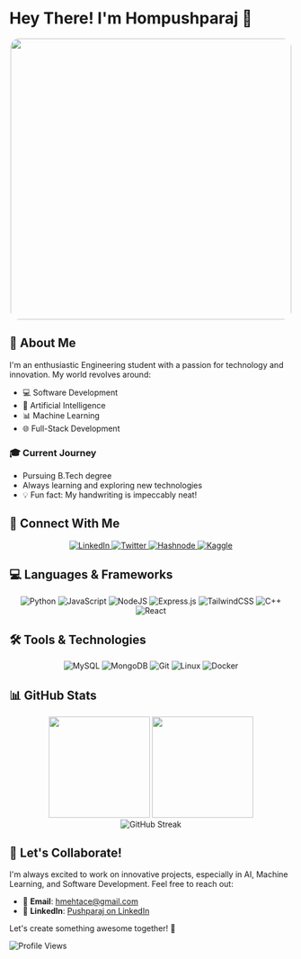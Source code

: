 # Hey There! I'm Hompushparaj 👋

<div align="center">
  <img src="https://media1.tenor.com/m/2fXbn6Xtt0UAAAAC/software-software-development.gif" width="500" style="border-radius: 15px;">
</div>

## 🌟 About Me

I'm an enthusiastic Engineering student with a passion for technology and innovation. My world revolves around:

- 💻 Software Development
- 🤖 Artificial Intelligence
- 📊 Machine Learning
- 🌐 Full-Stack Development

### 🎓 Current Journey
- Pursuing B.Tech degree
- Always learning and exploring new technologies
- 💡 Fun fact: My handwriting is impeccably neat! 

## 🚀 Connect With Me

<div align="center">
  <a href="https://linkedin.com/in/pushparaj1381-" target="_blank">
    <img src="https://img.shields.io/badge/linkedin-%230077B5.svg?style=for-the-badge&logo=linkedin&logoColor=white" alt="LinkedIn"/>
  </a>
  <a href="https://twitter.com/pushparaj1381_" target="_blank">
    <img src="https://img.shields.io/badge/Twitter-%231DA1F2.svg?style=for-the-badge&logo=Twitter&logoColor=white" alt="Twitter"/>
  </a>
  <a href="https://hashnode.com/@pushparaj1381" target="_blank">
    <img src="https://img.shields.io/badge/Hashnode-2962FF?style=for-the-badge&logo=hashnode&logoColor=white" alt="Hashnode"/>
  </a>
  <a href="https://kaggle.com/pushparajmehta" target="_blank">
    <img src="https://img.shields.io/badge/Kaggle-035a7d?style=for-the-badge&logo=kaggle&logoColor=white" alt="Kaggle"/>
  </a>
</div>

## 💻 Languages & Frameworks

<div align="center">
  <img src="https://img.shields.io/badge/python-3670A0?style=for-the-badge&logo=python&logoColor=ffdd54" alt="Python"/>
  <img src="https://img.shields.io/badge/javascript-%23323330.svg?style=for-the-badge&logo=javascript&logoColor=%23F7DF1E" alt="JavaScript"/>
  <img src="https://img.shields.io/badge/node.js-6DA55F?style=for-the-badge&logo=node.js&logoColor=white" alt="NodeJS"/>
  <img src="https://img.shields.io/badge/express.js-%23404d59.svg?style=for-the-badge&logo=express&logoColor=%2361DAFB" alt="Express.js"/>
  <img src="https://img.shields.io/badge/tailwindcss-%2338B2AC.svg?style=for-the-badge&logo=tailwind-css&logoColor=white" alt="TailwindCSS"/>
  <img src="https://img.shields.io/badge/c++-%2300599C.svg?style=for-the-badge&logo=c%2B%2B&logoColor=white" alt="C++"/>
  <img src="https://img.shields.io/badge/react-%2320232a.svg?style=for-the-badge&logo=react&logoColor=%2361DAFB" alt="React"/>
</div>

## 🛠 Tools & Technologies

<div align="center">
  <img src="https://img.shields.io/badge/mysql-%2300f.svg?style=for-the-badge&logo=mysql&logoColor=white" alt="MySQL"/>
  <img src="https://img.shields.io/badge/MongoDB-%234ea94b.svg?style=for-the-badge&logo=mongodb&logoColor=white" alt="MongoDB"/>
  <img src="https://img.shields.io/badge/git-%23F05033.svg?style=for-the-badge&logo=git&logoColor=white" alt="Git"/>
  <img src="https://img.shields.io/badge/Linux-%23FCC624.svg?style=for-the-badge&logo=linux&logoColor=black" alt="Linux"/>
  <img src="https://img.shields.io/badge/docker-%230db7ed.svg?style=for-the-badge&logo=docker&logoColor=white" alt="Docker"/>
</div>

## 📊 GitHub Stats

<div align="center">
  <img height="180em" src="https://github-readme-stats.vercel.app/api?username=pushparaj13811&show_icons=true&theme=default&include_all_commits=true&count_private=true"/>
  <img height="180em" src="https://github-readme-stats.vercel.app/api/top-langs/?username=Pushparaj13811&layout=compact&theme=default"/>
</div>

<div align="center">
  <img src="http://github-readme-streak-stats.herokuapp.com?user=Pushparaj13811&theme=default" alt="GitHub Streak"/>
</div>

## 🤝 Let's Collaborate!

I'm always excited to work on innovative projects, especially in AI, Machine Learning, and Software Development. Feel free to reach out:

- 📧 **Email**: [hmehtace@gmail.com](mailto:hmehtace@gmail.com)
- 💼 **LinkedIn**: [Pushparaj on LinkedIn](https://www.linkedin.com/in/pushparaj1381-/)

Let's create something awesome together! 🚀

![Profile Views](https://komarev.com/ghpvc/?username=pushparaj13811&style=flat-square)
